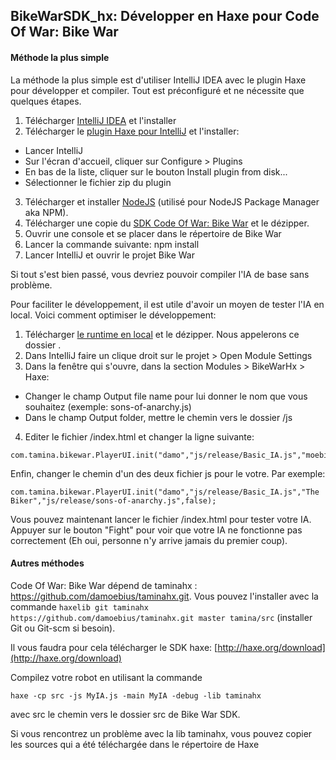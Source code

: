 BikeWarSDK_hx: Développer en Haxe pour Code Of War: Bike War
----

#### Méthode la plus simple

La méthode la plus simple est d'utiliser IntelliJ IDEA avec le plugin Haxe pour développer et compiler. Tout est préconfiguré et ne nécessite que quelques étapes.

1. Télécharger [IntelliJ IDEA](http://www.jetbrains.com/idea/) et l'installer
2. Télécharger le [plugin Haxe pour IntelliJ](http://plugins.jetbrains.com/plugin/download?pr=idea&updateId=15798) et l'installer:
  * Lancer IntelliJ
  * Sur l'écran d'accueil, cliquer sur Configure > Plugins
  * En bas de la liste, cliquer sur le bouton Install plugin from disk...
  * Sélectionner le fichier zip du plugin
3. Télécharger et installer [NodeJS](http://nodejs.org/download/) (utilisé pour NodeJS Package Manager aka NPM).
4. Télécharger une copie du [SDK Code Of War: Bike War](https://github.com/thearsenik/BikeWarSDK_hx/archive/master.zip) et le dézipper.
5. Ouvrir une console et se placer dans le répertoire de Bike War
6. Lancer la commande suivante: npm install
7. Lancer IntelliJ et ouvrir le projet Bike War

Si tout s'est bien passé, vous devriez pouvoir compiler l'IA de base sans problème.

Pour faciliter le développement, il est utile d'avoir un moyen de tester l'IA en local. Voici comment optimiser le développement:

1. Télécharger [le runtime en local](http://www.tamina-online.com/expantion-origin/local.zip) et le dézipper. Nous appelerons ce dossier <local>.
2. Dans IntelliJ faire un clique droit sur le projet > Open Module Settings
3. Dans la fenêtre qui s'ouvre, dans la section Modules > BikeWarHx > Haxe:
  * Changer le champ Output file name pour lui donner le nom que vous souhaitez (exemple: sons-of-anarchy.js)
  * Dans le champ Output folder, mettre le chemin vers le dossier <local>/js
4. Editer le fichier <local>/index.html et changer la ligne suivante:

```
com.tamina.bikewar.PlayerUI.init("damo","js/release/Basic_IA.js","moebius","js/release/Basic_IA.js",false);
```

Enfin, changer le chemin d'un des deux fichier js pour le votre. Par exemple:

```
com.tamina.bikewar.PlayerUI.init("damo","js/release/Basic_IA.js","The Biker","js/release/sons-of-anarchy.js",false);
```

Vous pouvez maintenant lancer le fichier <local>/index.html pour tester votre IA. Appuyer sur le bouton "Fight" pour voir que votre IA ne fonctionne pas correctement (Eh oui, personne n'y arrive jamais du premier coup).

#### Autres méthodes

Code Of War: Bike War dépend de taminahx : https://github.com/damoebius/taminahx.git.
Vous pouvez l'installer avec la commande `haxelib git taminahx https://github.com/damoebius/taminahx.git master tamina/src` (installer Git ou Git-scm si besoin).

Il vous faudra pour cela télécharger le SDK haxe: [http://haxe.org/download](http://haxe.org/download)

Compilez votre robot en utilisant la commande

```
haxe -cp src -js MyIA.js -main MyIA -debug -lib taminahx
```

avec src le chemin vers le dossier src de Bike War SDK.

Si vous rencontrez un problème avec la lib taminahx, vous pouvez copier les sources qui a été téléchargée dans le répertoire de Haxe

